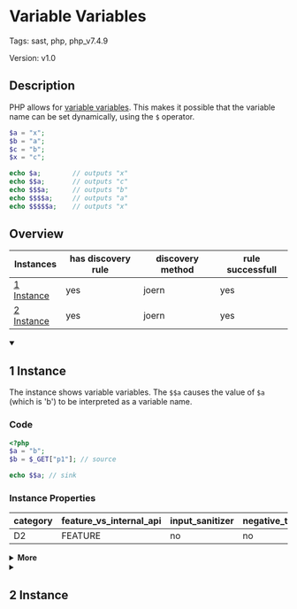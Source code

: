 [//]: # (This file is automatically generated. If you wish to make any changes, please use the JSON files and regenerate this file using the tpframework.)

# Variable Variables

Tags: sast, php, php_v7.4.9

Version: v1.0

## Description

PHP allows for [variable variables](https://www.php.net/manual/en/language.variables.variable.php). This makes it possible that the variable name can be set dynamically, using the `$` operator.

```php
$a = "x";
$b = "a";
$c = "b";
$x = "c";

echo $a;        // outputs "x"
echo $$a;       // outputs "c"
echo $$$a;      // outputs "b"
echo $$$$a;     // outputs "a"
echo $$$$$a;    // outputs "x"
```

## Overview

| Instances                 | has discovery rule   | discovery method   | rule successfull   |
|---------------------------|----------------------|--------------------|--------------------|
| [1 Instance](#1-instance) | yes                  | joern              | yes                |
| [2 Instance](#2-instance) | yes                  | joern              | yes                |

<details markdown="1"open>
<summary>

## 1 Instance
</summary>

The instance shows variable variables. The `$$a` causes the value of `$a` (which is 'b') to be interpreted as a variable name.

### Code

```PHP
<?php
$a = "b";
$b = $_GET["p1"]; // source

echo $$a; // sink
```

### Instance Properties

| category   | feature_vs_internal_api   | input_sanitizer   | negative_test_case   | source_and_sink   |
|------------|---------------------------|-------------------|----------------------|-------------------|
| D2         | FEATURE                   | no                | no                   | no                |

<details markdown="1">
<summary>
<b>More</b></summary>

<details markdown="1">
<summary>

### Compile
</summary>

```bash
$_main:
     ; (lines=7, args=0, vars=2, tmps=5)
     ; (before optimizer)
     ; /.../PHP/84_variable_variables/1_instance_84_variable_variables/1_instance_84_variable_variables.php:1-5
     ; return  [] RANGE[0..0]
0000 ASSIGN CV0($a) string("b")
0001 T3 = FETCH_R (global) string("_GET")
0002 T4 = FETCH_DIM_R T3 string("p1")
0003 ASSIGN CV1($b) T4
0004 T6 = FETCH_R (local) CV0($a)
0005 ECHO T6
0006 RETURN int(1)
```

</details>

<details markdown="1">
<summary>

### Discovery
</summary>

```scala
val x84 = (name, "84_variable_variables_i1", cpg.call.code(".*FETCH_W.*local.*|.*FETCH_R.*local.*").reachableBy(cpg.call.code(".*ASSIGN.*string.*")).location.toJson);
```

| discovery method   | expected accuracy   |
|--------------------|---------------------|
| joern              | FP                  |

</details>

<details markdown="1"open>
<summary>

### Measurement
</summary>

| Tool        | Comm_1   | Comm_2   | phpSAFE   | Progpilot   | RIPS   | WAP   | Ground Truth   |
|-------------|----------|----------|-----------|-------------|--------|-------|----------------|
| 08 Jun 2021 | no       | no       | no        | no          | no     | no    | yes            |
| 22 May 2023 | no       | no       |           |             |        |       | yes            |

</details>

</details>

</details>

<details markdown="1">
<summary>

## 2 Instance
</summary>

For this instance, `$_GET['p1']` should be set to 'b', in order to output `$_GET['p2']`.

### Code

```PHP
<?php
// The input value is 'b'
$a = $_GET["p1"]; // source
$b = $_GET["p2"];

echo $$a; // sink
```

### Instance Properties

| category   | feature_vs_internal_api   | input_sanitizer   | negative_test_case   | source_and_sink   |
|------------|---------------------------|-------------------|----------------------|-------------------|
| D4         | FEATURE                   | no                | no                   | no                |

<details markdown="1">
<summary>
<b>More</b></summary>

<details markdown="1">
<summary>

### Compile
</summary>

```bash
$_main:
     ; (lines=9, args=0, vars=2, tmps=7)
     ; (before optimizer)
     ; /.../PHP/84_variable_variables/2_instance_84_variable_variables/2_instance_84_variable_variables.php:1-6
     ; return  [] RANGE[0..0]
0000 T2 = FETCH_R (global) string("_GET")
0001 T3 = FETCH_DIM_R T2 string("p1")
0002 ASSIGN CV0($a) T3
0003 T5 = FETCH_R (global) string("_GET")
0004 T6 = FETCH_DIM_R T5 string("p2")
0005 ASSIGN CV1($b) T6
0006 T8 = FETCH_R (local) CV0($a)
0007 ECHO T8
0008 RETURN int(1)
```

</details>

<details markdown="1">
<summary>

### Discovery
</summary>

```scala
val x84 = (name, "84_variable_variables_i2", cpg.call(".*FETCH_W.*|.*FETCH_R.*|.*FETCH_RW.*").argument.order(0).code("local").astParent.location.toJson);
```

| discovery method   | expected accuracy   |
|--------------------|---------------------|
| joern              | FP                  |

</details>

<details markdown="1"open>
<summary>

### Measurement
</summary>

| Tool        | Comm_1   | Comm_2   | phpSAFE   | Progpilot   | RIPS   | WAP   | Ground Truth   |
|-------------|----------|----------|-----------|-------------|--------|-------|----------------|
| 08 Jun 2021 | no       | no       | no        | no          | no     | no    | yes            |
| 22 May 2023 | no       | yes      |           |             |        |       | yes            |

</details>

</details>

</details>
